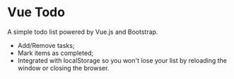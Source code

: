 # Vue Todo

A simple todo list powered by Vue.js and Bootstrap.

* Add/Remove tasks;
* Mark items as completed;
* Integrated with localStorage so you won't lose your list by reloading the window or closing the browser.
